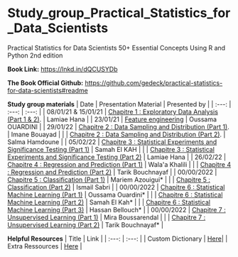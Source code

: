 # Study_group_Practical_Statistics_for_Data_Scientists
Practical Statistics for Data Scientists 50+ Essential Concepts Using R and Python 2nd edition


**Book Link:** https://lnkd.in/dQCUSYDb

**The Book Official Github:** https://github.com/gedeck/practical-statistics-for-data-scientists#readme


**Study group materials**
| Date | Presentation Material | Presented by |
| :---: | :---: | :---: | 
| 08/01/21 & 15/01/21 | [Chapitre 1 : Exploratory Data Analysis (Part 1 & 2)](https://github.com/lamiaehana/study_group_Practical_Statistics_for_Data_Scientists/blob/main/Chapter%201%20Exploratory%20Data%20Analysis.pdf). | Lamiae Hana |
| 23/01/21 | [Feature engineering](https://github.com/lamiaehana/study_group_Practical_Statistics_for_Data_Scientists/blob/main/Feature%20Engineering/Feature%20engineering.pdf) | Oussama OUARDINI |
| 29/01/22 | [Chapitre 2 : Data Sampling and Distribution (Part 1)](https://github.com/lamiaehana/study_group_Practical_Statistics_for_Data_Scientists/blob/main/Chapter%202-part%201%20Data%20sampling%20and%20distribution.pdf). | Imane Bouayad |
|  | [Chapitre 2 : Data Sampling and Distribution (Part 2)](https://github.com/lamiaehana/study_group_Practical_Statistics_for_Data_Scientists/blob/main/Chapter%202-part%202%20Data%20sampling%20and%20distribution.pdf). | Salma Hamdoune |
| 05/02/22 | [Chapitre 3 : Statistical Experiments and Significance Testing (Part 1)](https://github.com/lamiaehana/study_group_Practical_Statistics_for_Data_Scientists/blob/main/Chapitre%203%20-%20part%201%20Statistical%20Experiments%20and%20Significance%20Testing_Part%201.pdf) | Samah El KAH |
|  | [Chapitre 3 : Statistical Experiments and Significance Testing (Part 2)](https://github.com/lamiaehana/study_group_Practical_Statistics_for_Data_Scientists/blob/main/Chapter%203-%20part%202%20Statistical%20Experiments%20and%20Significance%20Testing.pdf) | Lamiae Hana |
| 26/02/22 | [Chapitre 4 : Regression and Prediction (Part 1)](https://github.com/lamiaehana/study_group_Practical_Statistics_for_Data_Scientists/blob/main/Chapter%20%204%20-%20Regression%20and%20Prediction%20(Part%201).pdf) | Wala'a Khalili |
|  | [Chapitre 4 : Regression and Prediction (Part 2)](https://github.com/lamiaehana/study_group_Practical_Statistics_for_Data_Scientists/blob/main/Regression%20And%20Prediction%20Part%202.pptx) | Tarik Bouchnayaf |
| 00/00/2022 | [Chapitre 5 : Classification (Part 1)](XXX) | Mariem Azouigui* |
|  | [Chapitre 5 : Classification (Part 2)](https://github.com/lamiaehana/study_group_Practical_Statistics_for_Data_Scientists/blob/main/Chapter%205-part%202%20Classification.pdf) | Ismail Sabri |
| 00/00/2022  | [Chapitre 6 : Statistical Machine Learning (Part 1)](XXX) | Oussama Ouardini* |
|   | [Chapitre 6 : Statistical Machine Learning (Part 2)](XXX) | Samah El Kah* |
|   | [Chapitre 6 : Statistical Machine Learning (Part 3)](XXX) | Hassan Bellouch* |
| 00/00/2022  | [Chapitre 7 : Unsupervised Learning (Part 1)](https://github.com/lamiaehana/study_group_Practical_Statistics_for_Data_Scientists/blob/main/Chapter%207-part%201%20UnsupervisedLearning.pdf) | Mira Boussarendal |
|  | [Chapitre 7 : Unsupervised Learning (Part 2)](XXX) | Tarik Bouchnayaf* |









**Helpful Resources**
| Title | Link |
| :---: | :---: |
| Custom Dictionary | [Here](https://airtable.com/shrvxgE0Ot1Szb22U)|
| Extra Ressources | [Here](https://airtable.com/shrHRTcPHyTRLEVew) |


